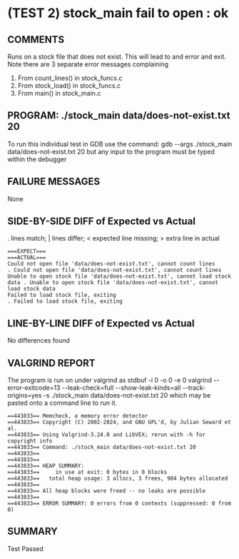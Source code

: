 (TEST 2) stock_main fail to open : ok
=====================================

COMMENTS
--------
Runs on a stock file that does not exist.  This will lead to and error
and exit. Note there are 3 separate error messages complaining
1. From count_lines() in stock_funcs.c
2. From stock_load() in stock_funcs.c
3. From main() in stock_main.c

PROGRAM: ./stock_main data/does-not-exist.txt 20
------------------------------------------------
To run this individual test in GDB use the command:
  gdb --args ./stock_main data/does-not-exist.txt 20
but any input to the program must be typed within the debugger

FAILURE MESSAGES
----------------
None

SIDE-BY-SIDE DIFF of Expected vs Actual
---------------------------------------
. lines match; | lines differ; < expected line missing; > extra line in actual

```sdiff
===EXPECT===                                                                  ===ACTUAL===
Could not open file 'data/does-not-exist.txt', cannot count lines           . Could not open file 'data/does-not-exist.txt', cannot count lines
Unable to open stock file 'data/does-not-exist.txt', cannot load stock data . Unable to open stock file 'data/does-not-exist.txt', cannot load stock data
Failed to load stock file, exiting                                          . Failed to load stock file, exiting

```

LINE-BY-LINE DIFF of Expected vs Actual
---------------------------------------
No differences found

VALGRIND REPORT
---------------
The program is run on under valgrind as
  stdbuf -i 0 -o 0 -e 0 valgrind --error-exitcode=13 --leak-check=full --show-leak-kinds=all --track-origins=yes -s ./stock_main data/does-not-exist.txt 20
which may be pasted onto a command line to run it.

```
==443833== Memcheck, a memory error detector
==443833== Copyright (C) 2002-2024, and GNU GPL'd, by Julian Seward et al.
==443833== Using Valgrind-3.24.0 and LibVEX; rerun with -h for copyright info
==443833== Command: ./stock_main data/does-not-exist.txt 20
==443833== 
==443833== 
==443833== HEAP SUMMARY:
==443833==     in use at exit: 0 bytes in 0 blocks
==443833==   total heap usage: 3 allocs, 3 frees, 984 bytes allocated
==443833== 
==443833== All heap blocks were freed -- no leaks are possible
==443833== 
==443833== ERROR SUMMARY: 0 errors from 0 contexts (suppressed: 0 from 0)
```

SUMMARY
-------
Test Passed
